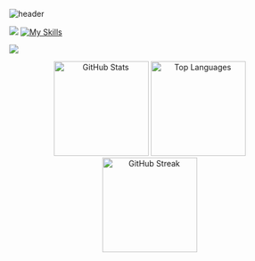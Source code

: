 ![header](https://capsule-render.vercel.app/api?type=waving&color=timeGradient&height=200&section=header&text=Hi%2C%20I%27m%20Alex%20Zhao%20👋&fontSize=50&animation=scaleIn&fontAlignY=35&desc=I%20make%20software.&descSize=20&descAlignY=55&descAlign=50)

![](https://capsule-render.vercel.app/api?type=venom&height=150&text=💻%20Tech%20I%27ve%20Used&fontSize=40&color=0:00FFFF,100:1E90FF&stroke=1E90FF)
[![My Skills](https://skillicons.dev/icons?i=anaconda,angular,apple,appwrite,arduino,atom,aws,azure,babel,bash,bootstrap,c,cpp,cloudflare,cmake,codepen,css,devto,discord,bots,discordjs,django,docker,eclipse,emotion,express,figma,firebase,flask,gcp,git,github,githubactions,gitlab,gmail,gradle,heroku,html,htmx,idea,instagram,java,js,jquery,latex,linkedin,linux,lua,md,maven,mongodb,mysql,nextjs,nodejs,notion,npm,pnpm,postgres,postman,powershell,pycharm,py,pytorch,raspberrypi,react,regex,replit,robloxstudio,sass,sqlite,stackoverflow,sublime,supabase,sklearn,selenium,svg,swift,tailwind,tensorflow,twitter,ts,ubuntu,vercel,vim,vscode,vscodium,windows,wordpress)](https://skillicons.dev)

![](https://capsule-render.vercel.app/api?type=venom&height=150&text=📊%20GitHub%20Stats&fontSize=40&color=0:00FFFF,100:1E90FF&stroke=1E90FF)

<div align="center">
  <img src="https://github-readme-stats.vercel.app/api?username=zeyuanzhao&show_icons=true&theme=algolia" alt="GitHub Stats" height="170"/>
  <img src="https://github-readme-stats.vercel.app/api/top-langs/?username=zeyuanzhao&show_icons=true&theme=algolia&layout=compact" alt="Top Languages" height="170"/>
</div>

<div align="center">
  <img src="https://github-readme-streak-stats.herokuapp.com/?user=zeyuanzhao&theme=algolia" alt="GitHub Streak" height="170"/>
</div>

<!-- ### Hi there 👋 -->

<!--
**zeyuanzhao/zeyuanzhao** is a ✨ _special_ ✨ repository because its `README.md` (this file) appears on your GitHub profile.

Here are some ideas to get you started:

- 🔭 I’m currently working on ...
- 🌱 I’m currently learning ...
- 👯 I’m looking to collaborate on ...
- 🤔 I’m looking for help with ...
- 💬 Ask me about ...
- 📫 How to reach me: ...
- 😄 Pronouns: ...
- ⚡ Fun fact: ...
-->
